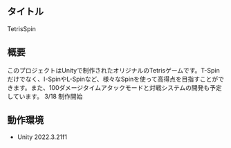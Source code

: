 ## タイトル
TetrisSpin

## 概要
このプロジェクトはUnityで制作されたオリジナルのTetrisゲームです。T-Spinだけでなく、I-SpinやL-Spinなど、様々なSpinを使って高得点を目指すことができます。また、100ダメージタイムアタックモードと対戦システムの開発も予定しています。
3/18 制作開始

## 動作環境
- Unity 2022.3.21f1
